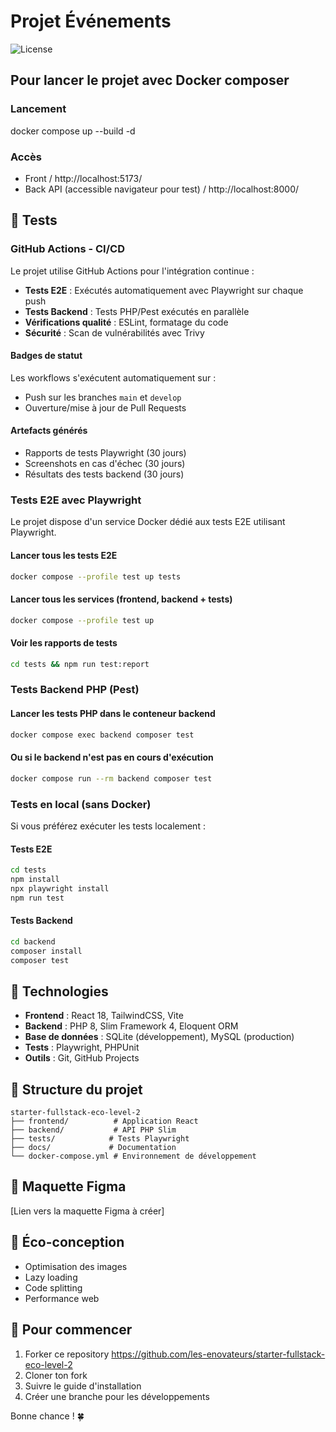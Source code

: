 # Projet Événements

![License](https://img.shields.io/badge/license-MIT-blue.svg)

## Pour lancer le projet avec Docker composer
### Lancement
docker compose up --build -d
### Accès
- Front / http://localhost:5173/
- Back API (accessible navigateur pour test) / http://localhost:8000/

## 🧪 Tests

### GitHub Actions - CI/CD
Le projet utilise GitHub Actions pour l'intégration continue :

- **Tests E2E** : Exécutés automatiquement avec Playwright sur chaque push
- **Tests Backend** : Tests PHP/Pest exécutés en parallèle  
- **Vérifications qualité** : ESLint, formatage du code
- **Sécurité** : Scan de vulnérabilités avec Trivy

#### Badges de statut
Les workflows s'exécutent automatiquement sur :
- Push sur les branches `main` et `develop`
- Ouverture/mise à jour de Pull Requests

#### Artefacts générés
- Rapports de tests Playwright (30 jours)
- Screenshots en cas d'échec (30 jours)
- Résultats des tests backend (30 jours)

### Tests E2E avec Playwright
Le projet dispose d'un service Docker dédié aux tests E2E utilisant Playwright.

#### Lancer tous les tests E2E
```bash
docker compose --profile test up tests
```

#### Lancer tous les services (frontend, backend + tests)
```bash
docker compose --profile test up
```

#### Voir les rapports de tests
```bash
cd tests && npm run test:report
```

### Tests Backend PHP (Pest)
#### Lancer les tests PHP dans le conteneur backend
```bash
docker compose exec backend composer test
```

#### Ou si le backend n'est pas en cours d'exécution
```bash
docker compose run --rm backend composer test
```

### Tests en local (sans Docker)
Si vous préférez exécuter les tests localement :

#### Tests E2E
```bash
cd tests
npm install
npx playwright install
npm run test
```

#### Tests Backend
```bash
cd backend
composer install
composer test
```

## 🚀 Technologies

- **Frontend** : React 18, TailwindCSS, Vite
- **Backend** : PHP 8, Slim Framework 4, Eloquent ORM
- **Base de données** : SQLite (développement), MySQL (production)
- **Tests** : Playwright, PHPUnit
- **Outils** : Git, GitHub Projects

## 📂 Structure du projet

```
starter-fullstack-eco-level-2
├── frontend/          # Application React
├── backend/           # API PHP Slim
├── tests/            # Tests Playwright
├── docs/             # Documentation
└── docker-compose.yml # Environnement de développement
```

## 🎨 Maquette Figma

[Lien vers la maquette Figma à créer]

## 🌱 Éco-conception

- Optimisation des images
- Lazy loading
- Code splitting
- Performance web

## 🚀 Pour commencer

1. Forker ce repository https://github.com/les-enovateurs/starter-fullstack-eco-level-2
2. Cloner ton fork
3. Suivre le guide d'installation
4. Créer une branche pour les développements

Bonne chance ! 🍀
